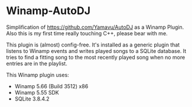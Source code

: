 Winamp-AutoDJ
=============

Simplification of https://github.com/Yamavu/AutoDJ as a Winamp Plugin. Also this is my first time really touching C++, please bear with me.

This plugin is (almost) config-free. It's installed as a generic plugin that listens to Winamp events and writes played songs to a SQLite database. It tries to find a fitting song to the most recently played song when no more entries are in the playlist.

This Winamp plugin uses:
* Winamp 5.66 (Build 3512) x86
* Winamp 5.55 SDK 
* SQLite 3.8.4.2 
